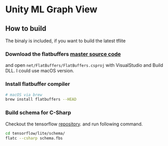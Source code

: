 # Unity ML Graph View

## How to build

The binaly is included, if you want to build the latest tflite

### Download the flatbuffers [master source code](https://github.com/google/flatbuffers)

and open `net/FlatBuffers/FlatBuffers.csproj` with VisualStudio and Build DLL. I could use macOS version.

### Install flatbuffer compiler

```bash
# macOS via brew
brew install flatbuffers --HEAD
```

### Build schema for C-Sharp

Checkout the tensorflow [repository](https://github.com/tensorflow/tensorflow). and run following command.

```bash
cd tensorflow/lite/schema/
flatc --csharp schema.fbs
```
